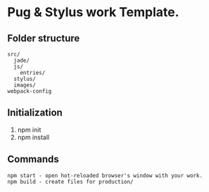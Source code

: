 # Pug & Stylus work Template.
## Folder structure

```
src/
  jade/
  js/
    entries/
  stylus/
  images/
webpack-config
```
## Initialization
1) npm init
2) npm install

## Commands
```
npm start - open hot-reloaded browser's window with your work.
npm build - create files for production/
